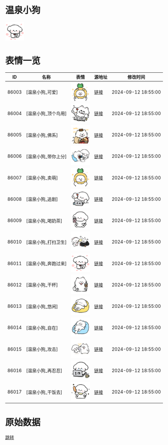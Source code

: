 # 温泉小狗

<img src="./cover.png" height="60" alt="cover" />

# 表情一览

|ID|名称|表情|源地址|修改时间|
|----|----|----|----|----|
|86003|[温泉小狗_可爱]|<img src="./pic/086003_%5B温泉小狗_可爱%5D.png" height="60" alt="可爱"/>|[链接](https://i0.hdslb.com/bfs/garb/b48678798163539c982e9f0f962c55285f419392.png)|2024-09-12 18:55:00|
|86004|[温泉小狗_顶个鸟用]|<img src="./pic/086004_%5B温泉小狗_顶个鸟用%5D.png" height="60" alt="顶个鸟用"/>|[链接](https://i0.hdslb.com/bfs/garb/c9e6e61428bdc8fc84631fb4e9e667a839e67d1f.png)|2024-09-12 18:55:00|
|86005|[温泉小狗_佛系]|<img src="./pic/086005_%5B温泉小狗_佛系%5D.png" height="60" alt="佛系"/>|[链接](https://i0.hdslb.com/bfs/garb/5ef9d14e82cd6123e5c1f51ee55294ff247feab8.png)|2024-09-12 18:55:00|
|86006|[温泉小狗_带你上分]|<img src="./pic/086006_%5B温泉小狗_带你上分%5D.png" height="60" alt="带你上分"/>|[链接](https://i0.hdslb.com/bfs/garb/accef632c0723dae508f9651593788bcb7e83cd4.png)|2024-09-12 18:55:00|
|86007|[温泉小狗_卖萌]|<img src="./pic/086007_%5B温泉小狗_卖萌%5D.png" height="60" alt="卖萌"/>|[链接](https://i0.hdslb.com/bfs/garb/37e971d226907d0c4a5e0144e083aad8c9376785.png)|2024-09-12 18:55:00|
|86008|[温泉小狗_追剧]|<img src="./pic/086008_%5B温泉小狗_追剧%5D.png" height="60" alt="追剧"/>|[链接](https://i0.hdslb.com/bfs/garb/23c8ab74a7eb158c1ab7fea7f3a9670417aee4ad.png)|2024-09-12 18:55:00|
|86009|[温泉小狗_喝奶茶]|<img src="./pic/086009_%5B温泉小狗_喝奶茶%5D.png" height="60" alt="喝奶茶"/>|[链接](https://i0.hdslb.com/bfs/garb/acc3e146426d542e14e5449ec0c28fcbf9e905e8.png)|2024-09-12 18:55:00|
|86010|[温泉小狗_打扫卫生]|<img src="./pic/086010_%5B温泉小狗_打扫卫生%5D.png" height="60" alt="打扫卫生"/>|[链接](https://i0.hdslb.com/bfs/garb/526c3b99c01d324625a2e2f97e27563c56ee195d.png)|2024-09-12 18:55:00|
|86011|[温泉小狗_奔跑过来]|<img src="./pic/086011_%5B温泉小狗_奔跑过来%5D.png" height="60" alt="奔跑过来"/>|[链接](https://i0.hdslb.com/bfs/garb/7bc23eeeac97b23cc1fab9451b3e62ac1a346100.png)|2024-09-12 18:55:00|
|86012|[温泉小狗_干杯]|<img src="./pic/086012_%5B温泉小狗_干杯%5D.png" height="60" alt="干杯"/>|[链接](https://i0.hdslb.com/bfs/garb/c7a2a7f5d5e0f1b7a1804bb1aa9cb8696e69c17d.png)|2024-09-12 18:55:00|
|86013|[温泉小狗_悠闲]|<img src="./pic/086013_%5B温泉小狗_悠闲%5D.png" height="60" alt="悠闲"/>|[链接](https://i0.hdslb.com/bfs/garb/cb700a3c677952cdd6ace7a3a967a86a7ec4cca3.png)|2024-09-12 18:55:00|
|86014|[温泉小狗_自在]|<img src="./pic/086014_%5B温泉小狗_自在%5D.png" height="60" alt="自在"/>|[链接](https://i0.hdslb.com/bfs/garb/778905dbca95605c49b24d0cdfabcccc9058bf91.png)|2024-09-12 18:55:00|
|86015|[温泉小狗_攻击]|<img src="./pic/086015_%5B温泉小狗_攻击%5D.png" height="60" alt="攻击"/>|[链接](https://i0.hdslb.com/bfs/garb/459e08ddf95277442690dea46b3985b268b0e705.png)|2024-09-12 18:55:00|
|86016|[温泉小狗_再忍忍]|<img src="./pic/086016_%5B温泉小狗_再忍忍%5D.png" height="60" alt="再忍忍"/>|[链接](https://i0.hdslb.com/bfs/garb/964beaad0212241855bdb656712483b620f60159.png)|2024-09-12 18:55:00|
|86017|[温泉小狗_干饭去]|<img src="./pic/086017_%5B温泉小狗_干饭去%5D.png" height="60" alt="干饭去"/>|[链接](https://i0.hdslb.com/bfs/garb/b9c8cefd4b23c376bf6a0d994f1a2613f4ab51d5.png)|2024-09-12 18:55:00|

# 原始数据

[跳转](./raw.json)

